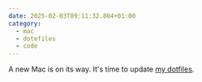```yaml
---
date: 2025-02-03T09:11:32.804+01:00
category:
  - mac
  - dotefiles
  - code
---
```


A new Mac is on its way. It's time to update [my dotfiles](https://github.com/alienlebarge/dotfiles).
